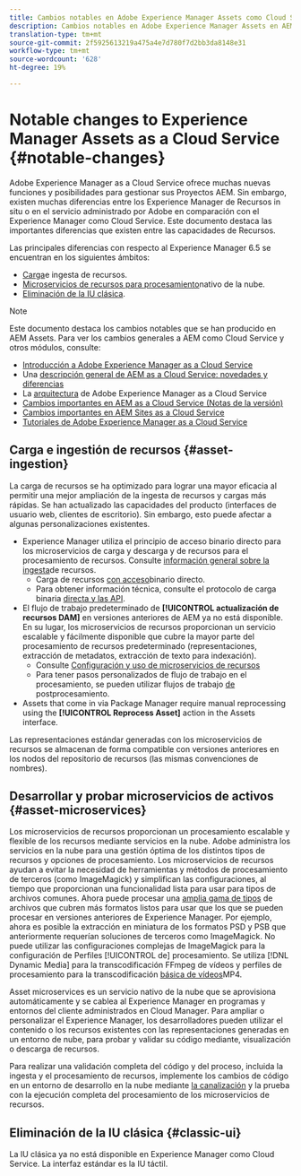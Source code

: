 ```yaml
---
title: Cambios notables en Adobe Experience Manager Assets como Cloud Service
description: Cambios notables en Adobe Experience Manager Assets en AEM Cloud Service en comparación con Adobe Experience Manager 6.5.
translation-type: tm+mt
source-git-commit: 2f5925613219a475a4e7d780f7d2bb3da8148e31
workflow-type: tm+mt
source-wordcount: '628'
ht-degree: 19%

---
```



# Notable changes to Experience Manager Assets as a Cloud Service {#notable-changes}

Adobe Experience Manager as a Cloud Service ofrece muchas nuevas funciones y posibilidades para gestionar sus Proyectos AEM. Sin embargo, existen muchas diferencias entre los Experience Manager de Recursos in situ o en el servicio administrado por Adobe en comparación con el Experience Manager como Cloud Service. Este documento destaca las importantes diferencias que existen entre las capacidades de Recursos.

Las principales diferencias con respecto al Experience Manager 6.5 se encuentran en los siguientes ámbitos:

* [Carga](#asset-ingestion)e ingesta de recursos.
* [Microservicios de recursos para procesamiento](#asset-microservices)nativo de la nube.
* [Eliminación de la IU clásica](#classic-ui).

>[!NOTE]
>
>Este documento destaca los cambios notables que se han producido en AEM Assets. Para ver los cambios generales a AEM como Cloud Service y otros módulos, consulte:
>
>* [Introducción a Adobe Experience Manager as a Cloud Service](/help/overview/introduction.md)
>* Una [descripción general de AEM as a Cloud Service: novedades y diferencias](/help/overview/what-is-new-and-different.md)
>* La [arquitectura](/help/core-concepts/architecture.md) de Adobe Experience Manager as a Cloud Service
>* [Cambios importantes en AEM as a Cloud Service (Notas de la versión)](/help/release-notes/aem-cloud-changes.md)
>* [Cambios importantes en AEM Sites as a Cloud Service](/help/sites-cloud/sites-cloud-changes.md)
>* [Tutoriales de Adobe Experience Manager as a Cloud Service](https://docs.adobe.com/content/help/es-ES/experience-manager-learn/cloud-service/overview.html)


## Carga e ingestión de recursos {#asset-ingestion}

La carga de recursos se ha optimizado para lograr una mayor eficacia al permitir una mejor ampliación de la ingesta de recursos y cargas más rápidas. Se han actualizado las capacidades del producto (interfaces de usuario web, clientes de escritorio). Sin embargo, esto puede afectar a algunas personalizaciones existentes.

* Experience Manager utiliza el principio de acceso binario directo para los microservicios de carga y descarga y de recursos para el procesamiento de recursos. Consulte [información general sobre la ingesta](/help/assets/asset-microservices-overview.md)de recursos.
   * Carga de recursos [con acceso](/help/assets/asset-microservices-overview.md#asset-upload-with-direct-binary-access)binario directo.
   * Para obtener información técnica, consulte el protocolo de carga binaria [directa y las API](/help/assets/developer-reference-material-apis.md#upload-binary).
* El flujo de trabajo predeterminado de **[!UICONTROL actualización de recursos DAM]** en versiones anteriores de AEM ya no está disponible. En su lugar, los microservicios de recursos proporcionan un servicio escalable y fácilmente disponible que cubre la mayor parte del procesamiento de recursos predeterminado (representaciones, extracción de metadatos, extracción de texto para indexación).
   * Consulte [Configuración y uso de microservicios de recursos](/help/assets/asset-microservices-configure-and-use.md)
   * Para tener pasos personalizados de flujo de trabajo en el procesamiento, se pueden utilizar flujos de trabajo [de](/help/assets/asset-microservices-configure-and-use.md#post-processing-workflows) postprocesamiento.
* Assets that come in via Package Manager require manual reprocessing using the **[!UICONTROL Reprocess Asset]** action in the Assets interface.

Las representaciones estándar generadas con los microservicios de recursos se almacenan de forma compatible con versiones anteriores en los nodos del repositorio de recursos (las mismas convenciones de nombres).

## Desarrollar y probar microservicios de activos {#asset-microservices}

Los microservicios de recursos proporcionan un procesamiento escalable y flexible de los recursos mediante servicios en la nube. Adobe administra los servicios en la nube para una gestión óptima de los distintos tipos de recursos y opciones de procesamiento. Los microservicios de recursos ayudan a evitar la necesidad de herramientas y métodos de procesamiento de terceros (como ImageMagick) y simplifican las configuraciones, al tiempo que proporcionan una funcionalidad lista para usar para tipos de archivos comunes. Ahora puede procesar una [amplia gama de tipos](/help/assets/file-format-support.md) de archivos que cubren más formatos listos para usar que los que se pueden procesar en versiones anteriores de Experience Manager. Por ejemplo, ahora es posible la extracción en miniatura de los formatos PSD y PSB que anteriormente requerían soluciones de terceros como ImageMagick. No puede utilizar las configuraciones complejas de ImageMagick para la configuración de Perfiles [!UICONTROL de] procesamiento. Se utiliza [!DNL Dynamic Media] para la transcodificación FFmpeg de vídeos y perfiles de procesamiento para la transcodificación [básica de vídeos](/help/assets/manage-video-assets.md#transcode-video)MP4.

Asset microservices es un servicio nativo de la nube que se aprovisiona automáticamente y se cablea al Experience Manager en programas y entornos del cliente administrados en Cloud Manager. Para ampliar o personalizar el Experience Manager, los desarrolladores pueden utilizar el contenido o los recursos existentes con las representaciones generadas en un entorno de nube, para probar y validar su código mediante, visualización o descarga de recursos.

Para realizar una validación completa del código y del proceso, incluida la ingesta y el procesamiento de recursos, implemente los cambios de código en un entorno de desarrollo en la nube mediante [la canalización](/help/implementing/cloud-manager/configure-pipeline.md) y la prueba con la ejecución completa del procesamiento de los microservicios de recursos.

## Eliminación de la IU clásica {#classic-ui}

La IU clásica ya no está disponible en Experience Manager como Cloud Service. La interfaz estándar es la IU táctil.
